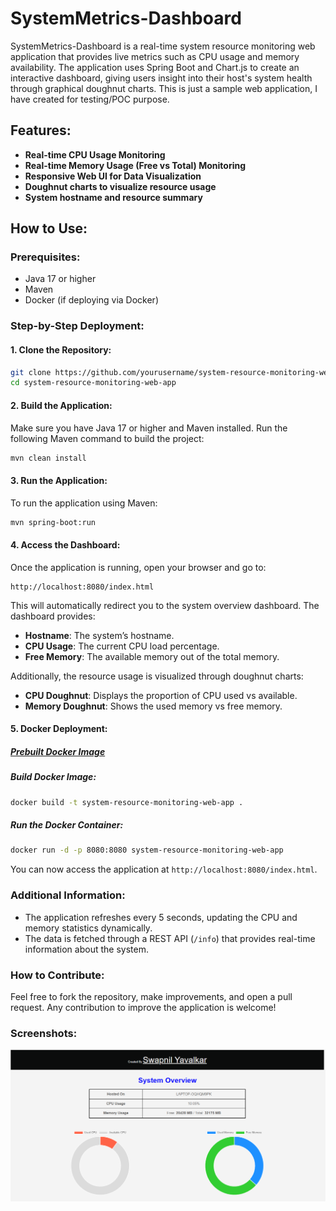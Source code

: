 # SystemMetrics-Dashboard

SystemMetrics-Dashboard is a real-time system resource monitoring web application that provides live metrics such as CPU usage and memory availability. The application uses Spring Boot and Chart.js to create an interactive dashboard, giving users insight into their host's system health through graphical doughnut charts. This is just a sample web application, I have created for testing/POC purpose.

## Features:
- **Real-time CPU Usage Monitoring**
- **Real-time Memory Usage (Free vs Total) Monitoring**
- **Responsive Web UI for Data Visualization**
- **Doughnut charts to visualize resource usage**
- **System hostname and resource summary**

## How to Use:

### Prerequisites:
- Java 17 or higher
- Maven
- Docker (if deploying via Docker)

### Step-by-Step Deployment:

#### 1. Clone the Repository:
```bash
git clone https://github.com/yourusername/system-resource-monitoring-web-app.git
cd system-resource-monitoring-web-app
```

#### 2. Build the Application:
Make sure you have Java 17 or higher and Maven installed. Run the following Maven command to build the project:

```bash
mvn clean install
```

#### 3. Run the Application:
To run the application using Maven:
```bash
mvn spring-boot:run
```

#### 4. Access the Dashboard:
Once the application is running, open your browser and go to:

```
http://localhost:8080/index.html
```

This will automatically redirect you to the system overview dashboard. The dashboard provides:
- **Hostname**: The system’s hostname.
- **CPU Usage**: The current CPU load percentage.
- **Free Memory**: The available memory out of the total memory.

Additionally, the resource usage is visualized through doughnut charts:
- **CPU Doughnut**: Displays the proportion of CPU used vs available.
- **Memory Doughnut**: Shows the used memory vs free memory.

#### 5. Docker Deployment:

##### [Prebuilt Docker Image](https://hub.docker.com/repository/docker/swapnilyavalkar/system-resource-monitoring-web-app/)
##### Build Docker Image:
```bash
docker build -t system-resource-monitoring-web-app .
```

##### Run the Docker Container:
```bash
docker run -d -p 8080:8080 system-resource-monitoring-web-app
```

You can now access the application at `http://localhost:8080/index.html`.

### Additional Information:

- The application refreshes every 5 seconds, updating the CPU and memory statistics dynamically.
- The data is fetched through a REST API (`/info`) that provides real-time information about the system.

### How to Contribute:
Feel free to fork the repository, make improvements, and open a pull request. Any contribution to improve the application is welcome!

### Screenshots:

![Landing Page](screenshots/landing-page.png)